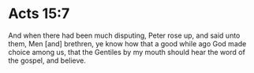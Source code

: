 # Acts 15:7

And when there had been much disputing, Peter rose up, and said unto them, Men [and] brethren, ye know how that a good while ago God made choice among us, that the Gentiles by my mouth should hear the word of the gospel, and believe.